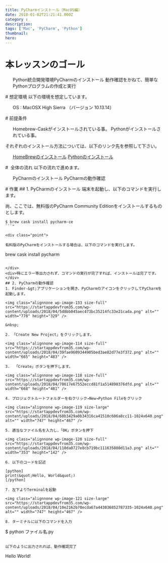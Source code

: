 ```yaml
---
title: PyCharmインストール（MacOS編）
date: 2018-01-02T21:21:41.000Z
category : 
description: 
tags: ['Mac', 'PyCharm', 'Python']
thumbnail:
hero:
---
```


# 本レッスンのゴール
<ul>
 	Python統合開発環境PyCharmのインストール
 	動作確認をかねて、簡単なPythonプログラムの作成と実行
</ul>
# 想定環境
以下の環境を想定しています。
<ul>
 	OS : MacOSX High Sierra （バージョン 10.13.14）
</ul>
# 前提条件
<ul>
 	Homebrew-Caskがインストールされている事。
 	Pythonがインストールされている事。
</ul>
<div class="attention">

それぞれのインストール方法については、以下のリンク先を参照して下さい。
<ul>
 	<a href="https://startappdevfrom35.com/homebrewinstall/">HomeBrewのインストール</a>
 	<a href="https://startappdevfrom35.com/pythondevenvformacos/">Pythonのインストール</a>
</ul>
</div>
#  全体の流れ
以下の流れで進めます。
<ul>
 	PyCharmのインストール
 	PyCharmの動作確認
</ul>
# 作業
## 1. PyCharmのインストール
端末を起動し、以下のコマンドを実行します。

尚、ここでは、無料版のPyCharm Community Editionをインストールするものとします。

```
$ brew cask install pycharm-ce
```"

<div class="point">

有料版のPyCharmをインストールする場合は、以下のコマンドを実行します。

```
brew cask install pycharm
```"

</div>
<div>特にエラー等出力されず、コマンドの実行が完了すれば、インストールは完了です。</div>
## 2. PyCharmの動作確認
1. Finder-&gt;アプリケーションを開き、PyCharmのアイコンをクリックしてPyCharmを起動します。

<img class="alignnone wp-image-133 size-full" src="https://startappdevfrom35.com/wp-content/uploads/2018/04/5d8bb045aec473bc35214fc33e21cada.png" alt="" width="770" height="329" />

&nbsp;

2. 「Create New Project」をクリックします。

<img class="alignnone wp-image-114 size-full" src="https://startappdevfrom35.com/wp-content/uploads/2018/04/39fae9609344905bed3ae82d77e3f372.png" alt="" width="665" height="483" />

3.  「Create」ボタンを押下します。

<img class="alignnone wp-image-118 size-full" src="https://startappdevfrom35.com/wp-content/uploads/2018/04/70617e67552eccd81f1a514898376dfd.png" alt="" width="668" height="481" />

4. プロジェクトルートフォルダーを右クリック→New→Python Fileをクリック

<img class="alignnone wp-image-119 size-large" src="https://startappdevfrom35.com/wp-content/uploads/2018/04/60b3429a0b34316ca41510c606a8cc11-1024x640.png" alt="" width="747" height="467" />

5. 適当なファイル名を入力し、「OK」ボタンを押下

<img class="alignnone wp-image-120 size-full" src="https://startappdevfrom35.com/wp-content/uploads/2018/04/110da0727e8cb719bc111635080d11a3.png" alt="" width="353" height="142" />

6. 以下のコードを記述

[python]
print(&quot;Hello, World&quot;)
[/python]

7. 左下よりTerminalを起動

<img class="alignnone wp-image-121 size-large" src="https://startappdevfrom35.com/wp-content/uploads/2018/04/10e2162b70ecda67a443036852787335-1024x640.png" alt="" width="747" height="467" />

8. ターミナルに以下のコマンドを入力

```
$ python ファイル名.py
```"

以下のように出力されれば、動作確認完了

```
Hello World!
```"

